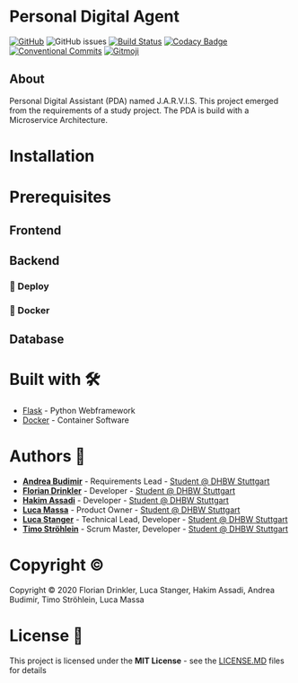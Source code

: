 # Personal Digital Agent

[![GitHub](https://img.shields.io/github/license/lucastanger/aswe-pda)](https://github.com/lucastanger/aswe-pda/blob/master/LICENSE)
![GitHub issues](https://img.shields.io/github/issues/lucastanger/aswe-pda)
[![Build Status](https://travis-ci.com/lucastanger/aswe-pda.svg?token=NpSo3QkoAPuqvyxKepVV&branch=main)](https://travis-ci.com/lucastanger/aswe-pda)
[![Codacy Badge](https://api.codacy.com/project/badge/Grade/70fc6e8580b84f6fb0f4671b40d0f867)](https://www.codacy.com/manual/lucastanger/aswe-pda?utm_source=github.com&utm_medium=referral&utm_content=lucastanger/aswe-pda&utm_campaign=Badge_Grade) <!-- TODO: FIX LINK -->
[![Conventional Commits](https://img.shields.io/badge/Conventional%20Commits-1.0.0-yellow.svg)](https://conventionalcommits.org)
[![Gitmoji](https://img.shields.io/badge/gitmoji-%20😜%20😍-FFDD67.svg?style=flat)](https://gitmoji.carloscuesta.me)

## About

Personal Digital Assistant (PDA) named J.A.R.V.I.S. This project emerged from the requirements of a study project. The PDA is build with a Microservice Architecture.

# Installation


# Prerequisites 
## Frontend

## Backend
### :rocket: Deploy


### :whale: Docker

## Database

# Built with :hammer_and_wrench:

<!-- TODO: ADD MORE SOFTWARE -->

- [Flask](https://flask.palletsprojects.com) - Python Webframework
- [Docker](https://www.docker.com/) - Container Software

# Authors :busts_in_silhouette:

-   [**Andrea Budimir**](https://github.com/Merida31) - Requirements Lead - [Student @ DHBW Stuttgart](https://www.dhbw-stuttgart.de/home/)
-   [**Florian Drinkler**](https://github.com/Drinkler) - Developer - [Student @ DHBW Stuttgart](https://www.dhbw-stuttgart.de/home/)
-   [**Hakim Assadi**](https://github.com/HakimAssadi) - Developer - [Student @ DHBW Stuttgart](https://www.dhbw-stuttgart.de/home/)
-   [**Luca Massa**](https://github.com/Haiyn) - Product Owner - [Student @ DHBW Stuttgart](https://www.dhbw-stuttgart.de/home/)
-   [**Luca Stanger**](https://github.com/lucastanger) - Technical Lead, Developer - [Student @ DHBW Stuttgart](https://www.dhbw-stuttgart.de/home/)
-   [**Timo Ströhlein**](https://github.com/TimoStroehlein) - Scrum Master, Developer - [Student @ DHBW Stuttgart](https://www.dhbw-stuttgart.de/home/)

# Copyright :copyright:

Copyright :copyright: 2020 Florian Drinkler, Luca Stanger, Hakim Assadi, Andrea Budimir, Timo Ströhlein, Luca Massa

# License :page_facing_up:

This project is licensed under the **MIT License** - see the [LICENSE.MD](https://www.github.com/lucastanger/aswe-pda/blob/master/LICENSE) files for details
